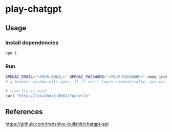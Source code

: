 # play-chatgpt
 
## Usage
### Install dependencies
```bash
npm i
```
### Run
```bash
OPENAI_EMAIL="<YOUR-EMAIL>" OPENAI_PASSWORD="<YOUR-PASSWORD>" node index.mjs
# a browser window will open, if it can't login automatically, you can help it by logging in manually

# then try it with
curl "http://localhost:8661/?q=hello"
```

## References

https://github.com/transitive-bullshit/chatgpt-api
